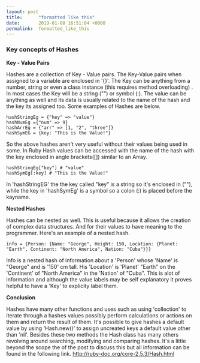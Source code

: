 ```yaml
---
layout: post
title:      "formatted like this"
date:       2019-01-08 16:51:04 +0000
permalink:  formatted_like_this
---
```


### Key concepts of Hashes

**Key - Value Pairs**

Hashes are a collection of Key - Value pairs. The Key-Value pairs when assigned to a variable are enclosed in '{}'. The Key can be anything from a number, string or even a class instance (this requires method overloading) . In most cases the Key will be a string ("") or symbol (:). The value can be anything as well and its data is usually related to the name of the hash and the key its assigned too. Some examples of Hashes are below.
````
hashStringEg = {"key" => "value"}
hashNumEg ={"num" => 9}
hashArrEg = {"arr" => [1, "2", "three"]}
hashSymEG = {key: "This is the Value!"}
````
So the above hashes aren't very useful without their values being used in some. In Ruby Hash values can be accessed with the name of the hash with the key enclosed in angle brackets([]) similar to an Array. 
````
hashStringEg["key"] # "value"
hashSymEg[:key] # "This is the Value!"
````
In 'hashStringEG' the the key called "key" is a string so it's enclosed in (""), while the key in 'hashSymEg' is a symbol so a colon (:) is placed before the kayname. 

**Nested Hashes**

Hashes can be nested as well. This is useful because it allows the creation of complex data structures. And for their values to have meaning to the programmer. Here's an example of a nested hash. 
````
info = {Person: {Name: "George", Height: 150, Location: {Planet: "Earth", Continent: "North America", Nation: "Cuba"}}}
````
Info is a nested hash of information about a 'Person' whose 'Name' is "George" and is '150' cm tall. His 'Location' is 'Planet' "Earth" on the 'Continent' of "North America" in the 'Nation' of "Cuba". This is alot of information and although the value labels may be self explanatory it proves helpful to have a 'Key' to explicity label them. 

**Conclusion**

Hashes have many other functions and uses such as using 'collection' to iterate through a hashes values possibly perform calculations or actions on them and return the result of them. It's possible to give hashes a default value by using 'Hash.new()' to assign uncreated keys a default value other than 'nil'. Besides these two methods the Hash class has many others revolving around searching, modifying and comparing hashes. It's a little beyond the scope the of the post to discuss this but all information can be found in the following link. 
http://ruby-doc.org/core-2.5.3/Hash.html
